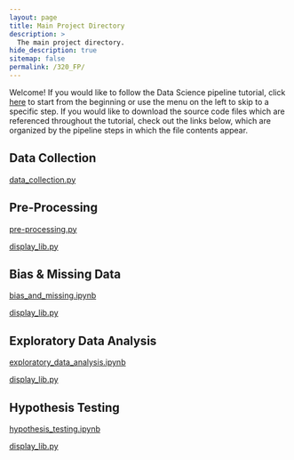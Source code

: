 ```yaml
---
layout: page
title: Main Project Directory
description: >
  The main project directory.
hide_description: true
sitemap: false
permalink: /320_FP/
---
```


Welcome! If you would like to follow the Data Science pipeline tutorial, click [here][00] to
start from the beginning or use the menu on the left to skip to a specific step. If you would like
to download the source code files which are referenced throughout the tutorial, check out the links
below, which are organized by the pipeline steps in which the file contents appear.

## Data Collection

[data_collection.py](data_collection.py)

## Pre-Processing

[pre-processing.py](pre_processing.py)

[display_lib.py](display_lib.py)

## Bias & Missing Data

[bias_and_missing.ipynb](bias_and_missing.ipynb)

[display_lib.py](display_lib.py)

## Exploratory Data Analysis

[exploratory_data_analysis.ipynb](exploratory_data_analysis.ipynb)

[display_lib.py](display_lib.py)

## Hypothesis Testing

[hypothesis_testing.ipynb](hypothesis_testing.ipynb)

[display_lib.py](display_lib.py)

[00]: pages/motivation/